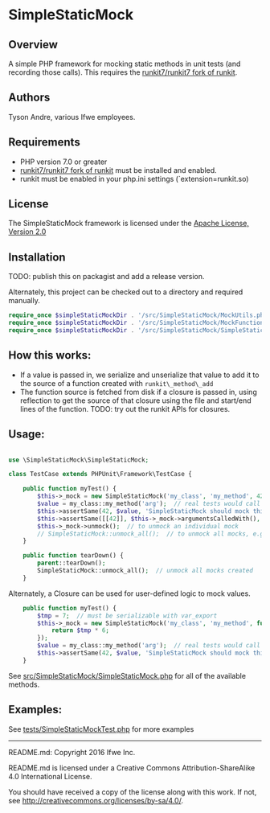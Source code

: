 SimpleStaticMock
================

## Overview

A simple PHP framework for mocking static methods in unit tests (and recording those calls).
This requires the [runkit7/runkit7 fork of runkit](https://github.com/runkit7/runkit7).

## Authors

Tyson Andre, various Ifwe employees.

## Requirements

- PHP version 7.0 or greater
- [runkit7/runkit7 fork of runkit](https://github.com/runkit7/runkit7) must be installed and enabled.
- runkit must be enabled in your php.ini settings (`extension=runkit.so)

## License

The SimpleStaticMock framework is licensed under the <a href="http://www.apache.org/licenses/LICENSE-2.0">Apache License, Version 2.0</a>

## Installation

TODO: publish this on packagist and add a release version.

Alternately, this project can be checked out to a directory and required manually.

```php
require_once $simpleStaticMockDir . '/src/SimpleStaticMock/MockUtils.php';
require_once $simpleStaticMockDir . '/src/SimpleStaticMock/MockFunction.php';
require_once $simpleStaticMockDir . '/src/SimpleStaticMock/SimpleStaticMock.php';
```

## How this works:

- If a value is passed in, we serialize and unserialize that value to add it to the source of a function created with `runkit\_method\_add`
- The function source is fetched from disk if a closure is passed in, using reflection to get the source of that closure using the file and start/end lines of the function.
  TODO: try out the runkit APIs for closures.

## Usage:

```php

use \SimpleStaticMock\SimpleStaticMock;

class TestCase extends PHPUnit\Framework\TestCase {

    public function myTest() {
        $this->_mock = new SimpleStaticMock('my_class', 'my_method', 42);
		$value = my_class::my_method('arg');  // real tests would call something else, which calls my_class::my_method()
        $this->assertSame(42, $value, 'SimpleStaticMock should mock this method');
        $this->assertSame([[42]], $this->_mock->argumentsCalledWith(), 'SimpleStaticMock should record calls to this method');
        $this->_mock->unmock();  // to unmock an individual mock
        // SimpleStaticMock::unmock_all();  // to unmock all mocks, e.g. in tearDown()
    }

    public function tearDown() {
        parent::tearDown();
        SimpleStaticMock::unmock_all();  // unmock all mocks created
    }
```

Alternately, a Closure can be used for user-defined logic to mock values.

```php
    public function myTest() {
		$tmp = 7;  // must be serializable with var_export
		$this->_mock = new SimpleStaticMock('my_class', 'my_method', function($arg) use($tmp) {
			return $tmp * 6;
		});
		$value = my_class::my_method('arg');  // real tests would call something else, which calls my_class::my_method()
		$this->assertSame(42, $value, 'SimpleStaticMock should mock this method');
	}
```

See [src/SimpleStaticMock/SimpleStaticMock.php](src/SimpleStaticMock/SimpleStaticMock.php) for all of the available methods.

## Examples:

See [tests/SimpleStaticMockTest.php](tests/SimpleStaticMockTest.php) for more examples

-----

README.md: Copyright 2016 Ifwe Inc.

README.md is licensed under a Creative Commons Attribution-ShareAlike 4.0 International License.

You should have received a copy of the license along with this work. If not, see <http://creativecommons.org/licenses/by-sa/4.0/>.
